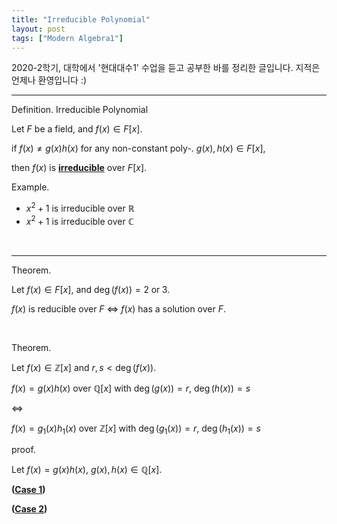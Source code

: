 ```yaml
---
title: "Irreducible Polynomial"
layout: post
tags: ["Modern Algebra1"]
---
```



2020-2학기, 대학에서 '현대대수1' 수업을 듣고 공부한 바를 정리한 글입니다. 지적은 언제나 환영입니다 :)

<hr>

<span class="statement-title">Definition.</span> Irreducible Polynomial<br>

<div class="statement" markdown="1">

Let $F$ be a field, and $f(x) \in F[x]$.

if $f(x) \ne g(x) h(x)$ for any non-constant poly-. $g(x), h(x) \in F[x]$,

then $f(x)$ is **<u>irreducible</u>** over $F[x]$.

</div>

<span class="statement-title">Example.</span><br>

- $x^2 + 1$ is irreducible over $\mathbb{R}$
- $x^2 + 1$ is irreducible over $\mathbb{C}$

<br>
<hr>

<span class="statement-title">Theorem.</span><br>

<div class="statement" markdown="1">

Let $f(x) \in F[x]$, and $\deg (f(x)) = 2 \; \textrm{or} \; 3$.

$f(x)$ is reducible over $F$ $\iff$ $f(x)$ has a solution over $F$.

</div>

<br>

<span class="statement-title">Theorem.</span><br>

<div class="statement" markdown="1">

Let $f(x) \in \mathbb{Z}[x]$ and $r, s < \deg (f(x))$.

$f(x) = g(x)h(x)$ over $\mathbb{Q}[x]$ with $\deg(g(x)) = r$, $\deg(h(x)) = s$

$\iff$

$f(x) = g_1(x)h_1(x)$ over $\mathbb{Z}[x]$ with $\deg(g_1(x)) = r$, $\deg(h_1(x)) = s$

</div>

<span class="statement-title">proof.</span><br>

<div class="math-statement" markdown="1">

Let $f(x) = g(x)h(x)$, $g(x), h(x) \in \mathbb{Q}[x]$.

**(<u>Case 1</u>)**


**(<u>Case 2</u>)**

</div>


